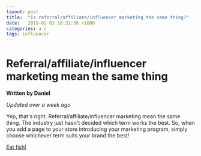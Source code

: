 ```yaml
---
layout: post
title:  "Is referral/affiliate/influencer marketing the same thing?"
date:   2019-02-03 16:31:36 +1000
categories: a c
tags: influencer
---
```

# Referral/affiliate/influencer marketing mean the same thing

**Written by Daniel**

*Updated over a week ago*

Yep, that's right. Referral/affiliate/influencer marketing mean the same thing. The industry just hasn't decided which term works the best. So, when you add a page to your store introducing your marketing program, simply choose whichever term suits your brand the best!

[Eat fish!](http://www.google.com)
